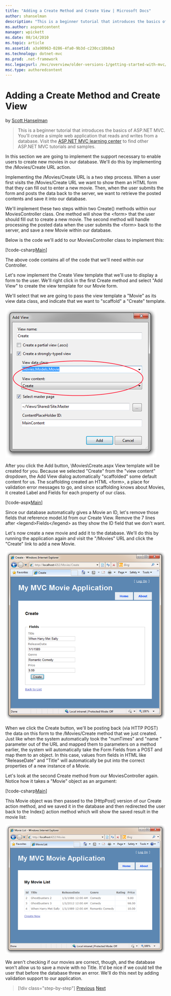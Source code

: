 ```yaml
---
title: "Adding a Create Method and Create View | Microsoft Docs"
author: shanselman
description: "This is a beginner tutorial that introduces the basics of ASP.NET MVC. You’ll create a simple web application that reads and writes from a database."
ms.author: aspnetcontent
manager: wpickett
ms.date: 08/14/2010
ms.topic: article
ms.assetid: a3a90963-0286-4fa0-9b3d-c230cc18b0a3
ms.technology: dotnet-mvc
ms.prod: .net-framework
msc.legacyurl: /mvc/overview/older-versions-1/getting-started-with-mvc/getting-started-with-mvc-part6
msc.type: authoredcontent
---
```

Adding a Create Method and Create View
====================
by [Scott Hanselman](https://github.com/shanselman)

> This is a beginner tutorial that introduces the basics of ASP.NET MVC. You'll create a simple web application that reads and writes from a database. Visit the [ASP.NET MVC learning center](../../../index.md) to find other ASP.NET MVC tutorials and samples.


In this section we are going to implement the support necessary to enable users to create new movies in our database. We'll do this by implementing the /Movies/Create URL action.

Implementing the /Movies/Create URL is a two step process. When a user first visits the /Movies/Create URL we want to show them an HTML form that they can fill out to enter a new movie. Then, when the user submits the form and posts the data back to the server, we want to retrieve the posted contents and save it into our database.

We'll implement these two steps within two Create() methods within our MoviesController class. One method will show the &lt;form&gt; that the user should fill out to create a new movie. The second method will handle processing the posted data when the user submits the &lt;form&gt; back to the server, and save a new Movie within our database.

Below is the code we'll add to our MoviesController class to implement this:

[!code-csharp[Main](getting-started-with-mvc-part6/samples/sample1.cs)]

The above code contains all of the code that we'll need within our Controller.

Let's now implement the Create View template that we'll use to display a form to the user. We'll right click in the first Create method and select "Add View" to create the view template for our Movie form.

We'll select that we are going to pass the view template a "Movie" as its view data class, and indicate that we want to "scaffold" a "Create" template.

[![Add View](getting-started-with-mvc-part6/_static/image2.png)](getting-started-with-mvc-part6/_static/image1.png)

After you click the Add button, \Movies\Create.aspx View template will be created for you. Because we selected "Create" from the "view content" dropdown, the Add View dialog automatically "scaffolded" some default content for us. The scaffolding created an HTML &lt;form&gt;, a place for validation error messages to go, and since scaffolding knows about Movies, it created Label and Fields for each property of our class.

[!code-aspx[Main](getting-started-with-mvc-part6/samples/sample2.aspx)]

Since our database automatically gives a Movie an ID, let's remove those fields that reference model.Id from our Create View. Remove the 7 lines after &lt;legend&gt;Fields&lt;/legend&gt; as they show the ID field that we don't want.

Let's now create a new movie and add it to the database. We'll do this by running the application again and visit the "/Movies" URL and click the "Create" link to add a new Movie.

[![Create - Windows Internet Explorer](getting-started-with-mvc-part6/_static/image4.png)](getting-started-with-mvc-part6/_static/image3.png)

When we click the Create button, we'll be posting back (via HTTP POST) the data on this form to the /Movies/Create method that we just created. Just like when the system automatically took the "numTimes" and "name " parameter out of the URL and mapped them to parameters on a method earlier, the system will automatically take the Form Fields from a POST and map them to an object. In this case, values from fields in HTML like "ReleaseDate" and "Title" will automatically be put into the correct properties of a new instance of a Movie.

Let's look at the second Create method from our MoviesController again. Notice how it takes a "Movie" object as an argument:

[!code-csharp[Main](getting-started-with-mvc-part6/samples/sample3.cs)]

This Movie object was then passed to the [HttpPost] version of our Create action method, and we saved it in the database and then redirected the user back to the Index() action method which will show the saved result in the movie list:

[![Movie List - Windows Internet Explorer](getting-started-with-mvc-part6/_static/image6.png)](getting-started-with-mvc-part6/_static/image5.png)

We aren't checking if our movies are correct, though, and the database won't allow us to save a movie with no Title. It'd be nice if we could tell the user that before the database threw an error. We'll do this next by adding validation support to our application.

>[!div class="step-by-step"]
[Previous](getting-started-with-mvc-part5.md)
[Next](getting-started-with-mvc-part7.md)
